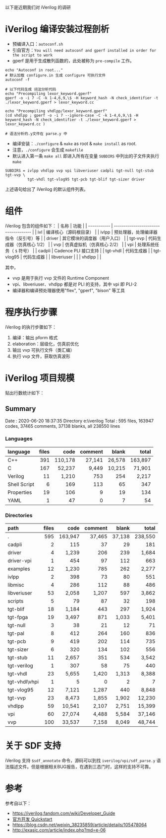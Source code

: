 以下是近期我们对 iVerilog 的调研

# iVerilog 编译安装过程剖析
- 预编译入口：`autoconf.sh`
- 引自官方：`You will need autoconf and gperf installed in order for the script to work`
- gperf 是用于生成散列函数的，此处被称为 `pre-compile` 工作。

```shell
echo "Autoconf in root..."
# 默认加载 configure.in 生成 configure 可执行文件
autoconf -f  

# 以下代码生成 词法分析代码
echo "Precompiling lexor_keyword.gperf"
gperf -o -i 7 -C -k 1-4,6,9,\$ -H keyword_hash -N check_identifier -t ./lexor_keyword.gperf > lexor_keyword.cc 

echo "Precompiling vhdlpp/lexor_keyword.gperf"
(cd vhdlpp ; gperf -o -i 7 --ignore-case -C -k 1-4,6,9,\$ -H keyword_hash -N check_identifier -t ./lexor_keyword.gperf > lexor_keyword.cc )

# 语法分析的.y文件在 parse.y 中
```
- 编译安装：`./configure` & `make` as root & `make install` as root.
- 注意，`./configure` 会生成 `makefile`
- 默认进入第一条 `make all` 即进入所有在变量 `SUBDIRS` 中列出的子文件夹执行 `make` 

```shell
SUBDIRS = ivlpp vhdlpp vvp vpi libveriuser cadpli tgt-null tgt-stub tgt-vvp \
          tgt-vhdl tgt-vlog95 tgt-pcb tgt-blif tgt-sizer driver
```
上述语句给出了 iVerilog 的默认组件列表。

# 组件
iVerilog 包含的组件如下：
| 名称        | 功能                                 |
| ----------- | ------------------------------------ |
| ivl         | 编译核心（源码根目录）               |
| ivlpp       | 预处理器，处理编译器指令（反引号）等 |
| driver      | 其它模块的调度器（用户入口）         |
| tgt-vvp     | 代码生成器（仿真核心 1/2）           |
| vvp         | 仿真虚拟机（仿真核心 2/2）           |
| vpi         | 处理系统任务（ `$` 符号）              |
| cadpli      | Cadence PLI 接口支持                 |
| tgt-vhdl    | 代码生成器                           |
| tgt-vlog95  | 代码生成器                           |
| libveriuser |                                      |
| vhdlpp      |                                      |

其中，
- vvp 是用于执行 vvp 文件的 Runtime Component
- vpi、libveriuser、vhdlpp 都是对 PLI 的支持，其中 vpi 即 PLI-2
- 编译器和编译预处理器使用"flex", "gperf", "bison" 等工具

# 程序执行步骤
iVerilog 的执行步骤如下：
1. 编译：输出 pform 格式
2. elaboration：层级化，仿真前优化
3. 输出 vvp 可执行文件（类汇编）
4. 执行 vvp 文件，获取仿真波形


# iVerilog 项目规模
贴出行数统计如下：

## Summary
Date : 2020-06-20 18:37:35
Directory e:\iverilog
Total : 595 files,  163947 codes, 37465 comments, 37138 blanks, all 238550 lines


### Languages
| language     | files |    code | comment |  blank |   total |
| :----------- | ----: | ------: | ------: | -----: | ------: |
| C++          |   391 | 110,178 |  27,141 | 26,578 | 163,897 |
| C            |   167 |  52,237 |   9,449 | 10,215 |  71,901 |
| Verilog      |    11 |   1,210 |     753 |    254 |   2,217 |
| Shell Script |     6 |     169 |     113 |     65 |     347 |
| Properties   |    19 |     106 |       9 |     19 |     134 |
| YAML         |     1 |      47 |       0 |      7 |      54 |

### Directories
| path          | files |    code | comment |  blank |   total |
| :------------ | ----: | ------: | ------: | -----: | ------: |
| .             |   595 | 163,947 |  37,465 | 37,138 | 238,550 |
| cadpli        |     2 |     115 |      37 |     29 |     181 |
| driver        |     4 |   1,239 |     206 |    239 |   1,684 |
| driver-vpi    |     1 |     454 |      97 |    112 |     663 |
| examples      |    12 |   1,230 |     785 |    262 |   2,277 |
| ivlpp         |     2 |     398 |      73 |     80 |     551 |
| libmisc       |     4 |     286 |     112 |     88 |     486 |
| libveriuser   |    53 |   2,058 |   1,207 |    597 |   3,862 |
| scripts       |     5 |      79 |      87 |     32 |     198 |
| tgt-blif      |    18 |   1,184 |     443 |    297 |   1,924 |
| tgt-fpga      |    19 |   3,497 |     871 |  1,033 |   5,401 |
| tgt-null      |     3 |      38 |      21 |     12 |      71 |
| tgt-pal       |     8 |     412 |     264 |    160 |     836 |
| tgt-pcb       |     9 |     419 |     202 |    114 |     735 |
| tgt-sizer     |     6 |     320 |     134 |    102 |     556 |
| tgt-stub      |    11 |   2,657 |     351 |    534 |   3,542 |
| tgt-verilog   |     1 |     307 |      58 |     75 |     440 |
| tgt-vhdl      |    23 |   5,655 |   1,420 |  1,313 |   8,388 |
| tgt-vhdl\vhpi |     1 |       5 |       0 |      2 |       7 |
| tgt-vlog95    |    12 |   7,121 |   1,287 |    440 |   8,848 |
| tgt-vvp       |    23 |   8,473 |   1,855 |  1,902 |  12,230 |
| vhdlpp        |    59 |  10,541 |   2,107 |  2,751 |  15,399 |
| vpi           |    60 |  27,074 |   4,488 |  5,584 |  37,146 |
| vvp           |   100 |  33,537 |   7,158 |  8,049 |  48,744 |



# 关于 SDF 支持

iVerilog 支持 `$sdf_annotate` 命令，源码可以到找 `iverilog/vpi/sdf_parse.y` 语法描述文件。但是根据相关BUG报告，在遇到三态门时，这样的支持不可靠。


# 参考
参考自以下：
- https://iverilog.fandom.com/wiki/Developer_Guide
- [官方开发 Quickstart](https://github.com/steveicarus/iverilog/blob/master/developer-quick-start.txt)
- https://blog.csdn.net/weixin_38235859/article/details/105478064
- http://exasic.com/article/index.php?md=e-06

